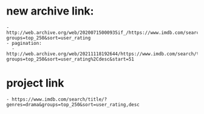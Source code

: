 # new archive link:
    - http://web.archive.org/web/20200715000935if_/https://www.imdb.com/search/title/?groups=top_250&sort=user_rating
    - pagination:
      - http://web.archive.org/web/20211118192644/https://www.imdb.com/search/title/?groups=top_250&sort=user_rating%2Cdesc&start=51


# project link
    - https://www.imdb.com/search/title/?genres=drama&groups=top_250&sort=user_rating,desc